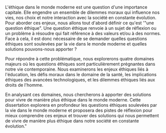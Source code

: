 L'éthique dans le monde moderne est une question d'une importance capitale. Elle engendre un ensemble de dilemmes moraux qui influence nos vies, nos choix et notre interaction avec la société en constante évolution. Pour aborder ces enjeux, nous allons tout d'abord définir ce qu'est '"une question éthique". Une question éthique renvoie à un sujet de réflexion ou un problème à résoudre qui fait référence à des valeurs et/ou à des normes.
Face à cela, il est donc nécessaire de se demander quelles questions éthiques sont soulevées par la vie dans le monde moderne et quelles solutions pouvons-nous apporter ? 

Pour répondre à cette problématique, nous explorerons quatre domaines majeurs où les questions éthiques sont particulièrement prégnantes dans notre vie contemporaine. Nous examinerons les enjeux éthiques liés à l'éducation, les défis moraux dans le domaine de la santé, les implications éthiques des avancées technologiques, et les dilemmes éthiques liés aux droits de l'homme.

En analysant ces domaines, nous chercherons à apporter des solutions pour vivre de manière plus éthique dans le monde moderne. Cette dissertation explorera en profondeur les questions éthiques soulevées par la vie dans le monde moderne et proposera des pistes de réflexion pour mieux comprendre ces enjeux et trouver des solutions qui nous permettent de vivre de manière plus éthique dans notre société en constante évolution."